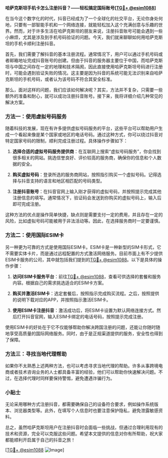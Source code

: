 **哈萨克斯坦手机卡怎么注册抖音？——轻松搞定国际账号[[TG💪+ @esim1088](https://t.me/s/esim1088)]**

在当今这个数字化的时代，抖音已经成为了一个全球化的社交平台，无论你身处何地，只要有一部智能手机和一个网络连接，就能轻松加入这个充满创意与乐趣的世界。然而，对于许多生活在哈萨克斯坦的朋友来说，注册抖音账号可能会遇到一些小麻烦，尤其是涉及到手机号码验证的问题。今天，我们就来聊聊如何用哈萨克斯坦的手机卡顺利注册抖音。

首先，我们需要了解抖音的基本注册流程。通常情况下，用户可以通过手机号码或者邮箱地址完成抖音账号的创建。但由于抖音的服务器主要位于中国，而哈萨克斯坦与中国之间存在一定的地理和技术隔阂，因此直接使用哈萨克斯坦号码进行注册时，可能会遇到验证失败的情况。这主要是因为抖音的系统可能无法识别来自哈萨克斯坦的手机号码，或者认为该号码不符合其安全标准。

那么，面对这样的问题，我们应该如何解决呢？其实，方法并不复杂，只需要一些额外的准备和耐心，就可以成功注册抖音账号。接下来，我将详细介绍几种常见的解决方案。

### 方法一：使用虚拟号码服务

随着科技的发展，现在有许多提供虚拟号码服务的平台，这些平台可以帮助用户生成一个看起来像是某个国家或地区的电话号码。通过这种方式，你可以绕过抖音对特定国家号码的限制，顺利完成注册过程。具体操作步骤如下：

1. **选择合适的虚拟号码服务提供商**：在互联网上搜索“虚拟号码服务”，你会找到很多相关的网站。挑选信誉良好、评价较高的服务商，确保你的信息和个人数据的安全。
   
2. **购买虚拟号码**：登录所选的服务商网站，按照指引购买一个虚拟号码。记得选择与抖音支持的语言和地区相匹配的号码类型。

3. **注册抖音账号**：在抖音官网上输入刚才获得的虚拟号码，并按照提示完成其他注册信息的填写。通常情况下，验证码会发送到你购买的虚拟号码上，输入后即可完成注册。

这种方法的优点是操作简单快捷，缺点则是需要支付一定的费用，并且存在一定的风险，比如虚拟号码可能被用于非法活动等。因此，在选择服务商时一定要谨慎。

### 方法二：使用国际ESIM卡

另一种更为可靠的方式是使用国际ESIM卡。ESIM卡是一种新型的SIM卡形式，它不需要实体卡片，而是通过远程配置的方式激活网络服务。目前市面上有不少提供ESIM卡服务的公司，其中就包括我们提到的[TG💪+ @esim1088](https://t.me/s/esim1088)。以下是具体的操作步骤：

1. **访问ESIM卡服务平台**：前往[TG💪+ @esim1088](https://t.me/s/esim1088)，查看可供选择的套餐和服务内容。根据自己的需求挑选适合的ESIM卡方案。

2. **购买并激活ESIM卡**：选定套餐后，按照指示完成购买流程。之后，按照提供的说明下载对应的APP，并按照指示激活ESIM卡。

3. **使用ESIM卡注册抖音**：激活成功后，将ESIM卡设置为默认网络连接方式。然后打开抖音官网，输入ESIM卡绑定的电话号码，按照提示完成注册。

使用ESIM卡的好处在于它不仅能够帮助你解决跨国注册的问题，还能让你随时随地享受高质量的国际网络服务。同时，由于是正规渠道提供的服务，安全性也得到了保障。

### 方法三：寻找当地代理帮助

如果你不太熟悉上述两种方法，也可以考虑寻求当地代理的帮助。许多从事跨境电商或者技术咨询业务的人士都具备丰富的经验，他们可以帮助你快速解决问题。不过，在选择代理时同样要保持警惕，避免遭遇诈骗行为。

### 小贴士

无论采用哪种方式注册抖音，都需要确保自己的设备符合要求，例如操作系统版本、浏览器类型等。此外，在填写个人信息时也要注意保护隐私，避免泄露敏感资料。

总之，虽然哈萨克斯坦用户在注册抖音时会面临一些挑战，但通过合理利用现有的技术和资源，完全可以克服这些问题。希望本文提供的信息对你有所帮助，祝大家都能顺利开启属于自己的抖音之旅！

[[TG💪+ @esim1088](https://t.me/s/esim1088) ![Image](https://i.postimg.cc/4NQfJmqS/Snipaste-2025-05-13-00-14-12.png)]